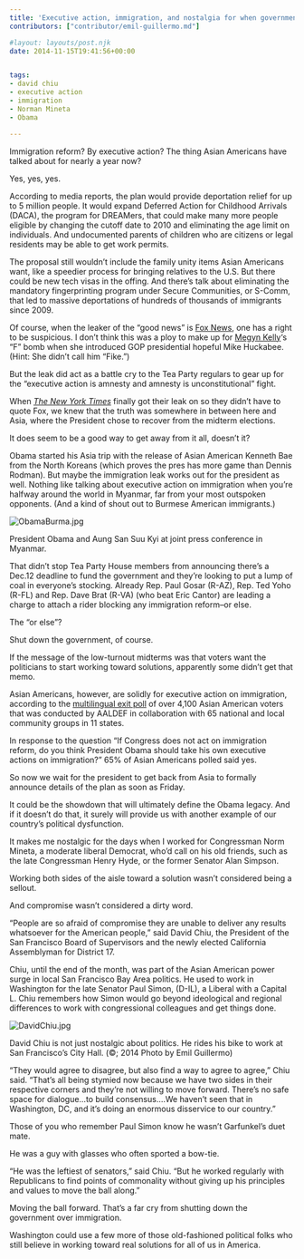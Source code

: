 ```yaml
---
title: 'Executive action, immigration, and nostalgia for when government really did work'
contributors: ["contributor/emil-guillermo.md"]

#layout: layouts/post.njk
date: 2014-11-15T19:41:56+00:00


tags:
- david chiu
- executive action
- immigration
- Norman Mineta
- Obama

---
```


Immigration reform? By executive action? The thing Asian Americans have talked about for nearly a year now?

Yes, yes, yes.

According to media reports, the plan would provide deportation relief for up to 5 million people. It would expand Deferred Action for Childhood Arrivals (DACA), the program for DREAMers, that could make many more people eligible by changing the cutoff date to 2010 and eliminating the age limit on individuals. And undocumented parents of children who are citizens or legal residents may be able to get work permits.

The proposal still wouldn’t include the family unity items Asian Americans want, like a speedier process for bringing relatives to the U.S. But there could be new tech visas in the offing. And there’s talk about eliminating the mandatory fingerprinting program under Secure Communities, or S-Comm, that led to massive deportations of hundreds of thousands of immigrants since 2009.

Of course, when the leaker of the “good news” is [Fox News](https://www.foxnews.com/politics/2014/11/13/source-obama-to-announce-10-point-immigration-plan-via-exec-action-as-early-as/), one has a right to be suspicious. I don’t think this was a ploy to make up for [Megyn Kelly](https://www.huffingtonpost.com/2014/11/11/megyn-kelly-mike-huckabee-name-f-bomb_n_6138902.html)‘s “F” bomb when she introduced GOP presidential hopeful Mike Huckabee.  (Hint: She didn’t call him “Fike.”)

But the leak did act as a battle cry to the Tea Party regulars to gear up for the “executive action is amnesty and amnesty is unconstitutional” fight.

When _[The New York Times](https://www.nytimes.com/2014/11/14/us/obama-immigration.html)_ finally got their leak on so they didn’t have to quote Fox, we knew that the truth was somewhere in between here and Asia, where the President chose to recover from the midterm elections.

It does seem to be a good way to get away from it all, doesn’t it?

Obama started his Asia trip with the release of Asian American Kenneth Bae from the North Koreans (which proves the pres has more game than Dennis Rodman). But maybe the immigration leak works out for the president as well. Nothing like talking about executive action on immigration when you’re halfway around the world in Myanmar, far from your most outspoken opponents. (And a kind of shout out to Burmese American immigrants.)

![ObamaBurma.jpg](/uploads/ObamaBurma.jpg)

President Obama and Aung San Suu Kyi at joint press conference in Myanmar.

That didn’t stop Tea Party House members from announcing there’s a Dec.12 deadline to fund the government and they’re looking to put a lump of coal in everyone’s stocking. Already Rep. Paul Gosar (R-AZ), Rep. Ted Yoho (R-FL) and Rep. Dave Brat (R-VA) (who beat Eric Cantor) are leading a charge to attach a rider blocking any immigration reform–or else.

The “or else”?

Shut down the government, of course.

If the message of the low-turnout midterms was that voters want the politicians to start working toward solutions, apparently some didn’t get that memo.

Asian Americans, however, are solidly for executive action on immigration, according to the [multilingual exit poll](/press-release/aaldef-2014-exit-poll-shows-asian-american-voters-support-executive-action-on-immigration/) of over 4,100 Asian American voters that was conducted by AALDEF in collaboration with 65 national and local community groups in 11 states.

In response to the question “If Congress does not act on immigration reform, do you think President Obama should take his own executive actions on immigration?” 65% of Asian Americans polled said yes.

So now we wait for the president to get back from Asia to formally announce details of the plan as soon as Friday.

It could be the showdown that will ultimately define the Obama legacy. And if it doesn’t do that, it surely will provide us with another example of our country’s political dysfunction.

It makes me nostalgic for the days when I worked for Congressman Norm Mineta, a moderate liberal Democrat, who’d call on his old friends, such as the late Congressman Henry Hyde, or the former Senator Alan Simpson.

Working both sides of the aisle toward a solution wasn’t considered being a sellout.

And compromise wasn’t considered a dirty word.

“People are so afraid of compromise they are unable to deliver any results whatsoever for the American people,” said David Chiu, the President of the San Francisco Board of Supervisors and the newly elected California Assemblyman for District 17.

Chiu, until the end of the month, was part of the Asian American power surge in local San Francisco Bay Area politics. He used to work in Washington for the late Senator Paul Simon, (D-IL), a Liberal with a Capital L. Chiu remembers how Simon would go beyond ideological and regional differences to work with congressional colleagues and get things done.

![DavidChiu.jpg](/uploads/DavidChiu.jpg)

David Chiu is not just nostalgic about politics. He rides his bike to work at San Francisco’s City Hall. (©; 2014 Photo by Emil Guillermo)

“They would agree to disagree, but also find a way to agree to agree,” Chiu said. “That’s all being stymied now because we have two sides in their respective corners and they’re not willing to move forward. There’s no safe space for dialogue…to build consensus….We haven’t seen that in Washington, DC, and it’s doing an enormous disservice to our country.”

Those of you who remember Paul Simon know he wasn’t Garfunkel’s duet mate.

He was a guy with glasses who often sported a bow-tie.

“He was the leftiest of senators,” said Chiu. “But he worked regularly with
Republicans to find points of commonality without giving up his principles and
values to move the ball along.”

Moving the ball forward. That’s a far cry from shutting down the government over
immigration.

Washington could use a few more of those old-fashioned political folks who still
believe in working toward real solutions for all of us in America.
